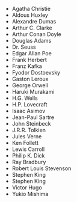 - Agatha Christie	
- Aldous Huxley
- Alexandre Dumas
- Arthur C. Clarke
- Arthur Conan Doyle
- Douglas Adams
- Dr. Seuss
- Edgar Allan Poe
- Frank Herbert
- Franz Kafka
- Fyodor Dostoevsky
- Gaston Leroux
- George Orwell
- Haruki Murakami
- H.G. Wells
- H.P. Lovecraft
- Isaac Asimov
- Jean-Paul Sartre
- John Steinbeck
- J.R.R. Tolkien
- Jules Verne
- Ken Follett
- Lewis Carroll
- Philip K. Dick
- Ray Bradbury
- Robert Louis Stevenson
- Stephen King
- Stephen King
- Victor Hugo
- Yukio Mishima
